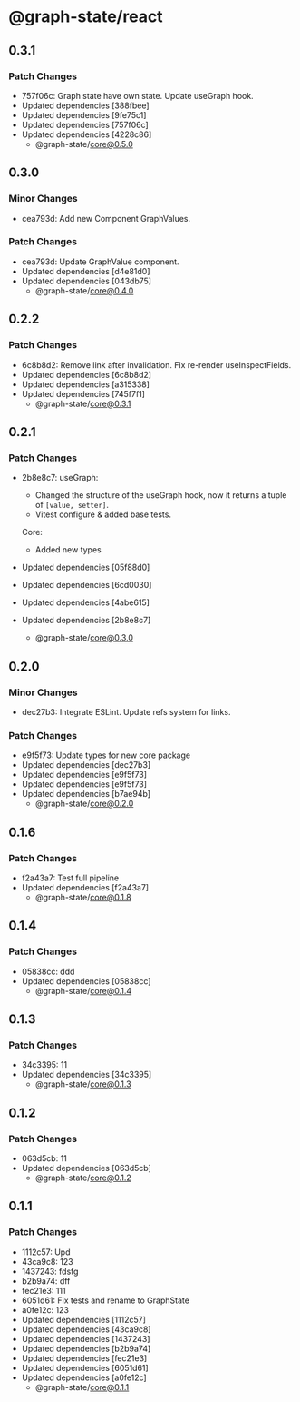 # @graph-state/react

## 0.3.1

### Patch Changes

- 757f06c: Graph state have own state. Update useGraph hook.
- Updated dependencies [388fbee]
- Updated dependencies [9fe75c1]
- Updated dependencies [757f06c]
- Updated dependencies [4228c86]
  - @graph-state/core@0.5.0

## 0.3.0

### Minor Changes

- cea793d: Add new Component GraphValues.

### Patch Changes

- cea793d: Update GraphValue component.
- Updated dependencies [d4e81d0]
- Updated dependencies [043db75]
  - @graph-state/core@0.4.0

## 0.2.2

### Patch Changes

- 6c8b8d2: Remove link after invalidation. Fix re-render useInspectFields.
- Updated dependencies [6c8b8d2]
- Updated dependencies [a315338]
- Updated dependencies [745f7f1]
  - @graph-state/core@0.3.1

## 0.2.1

### Patch Changes

- 2b8e8c7: useGraph:

  - Changed the structure of the useGraph hook, now it returns a tuple of `[value, setter]`.
  - Vitest configure & added base tests.

  Core:

  - Added new types

- Updated dependencies [05f88d0]
- Updated dependencies [6cd0030]
- Updated dependencies [4abe615]
- Updated dependencies [2b8e8c7]
  - @graph-state/core@0.3.0

## 0.2.0

### Minor Changes

- dec27b3: Integrate ESLint. Update refs system for links.

### Patch Changes

- e9f5f73: Update types for new core package
- Updated dependencies [dec27b3]
- Updated dependencies [e9f5f73]
- Updated dependencies [e9f5f73]
- Updated dependencies [b7ae94b]
  - @graph-state/core@0.2.0

## 0.1.6

### Patch Changes

- f2a43a7: Test full pipeline
- Updated dependencies [f2a43a7]
  - @graph-state/core@0.1.8

## 0.1.4

### Patch Changes

- 05838cc: ddd
- Updated dependencies [05838cc]
  - @graph-state/core@0.1.4

## 0.1.3

### Patch Changes

- 34c3395: 11
- Updated dependencies [34c3395]
  - @graph-state/core@0.1.3

## 0.1.2

### Patch Changes

- 063d5cb: 11
- Updated dependencies [063d5cb]
  - @graph-state/core@0.1.2

## 0.1.1

### Patch Changes

- 1112c57: Upd
- 43ca9c8: 123
- 1437243: fdsfg
- b2b9a74: dff
- fec21e3: 111
- 6051d61: Fix tests and rename to GraphState
- a0fe12c: 123
- Updated dependencies [1112c57]
- Updated dependencies [43ca9c8]
- Updated dependencies [1437243]
- Updated dependencies [b2b9a74]
- Updated dependencies [fec21e3]
- Updated dependencies [6051d61]
- Updated dependencies [a0fe12c]
  - @graph-state/core@0.1.1

